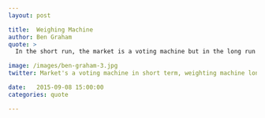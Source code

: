 ```yaml
---
layout: post

title:  Weighing Machine
author: Ben Graham
quote: >
  In the short run, the market is a voting machine but in the long run it is a weighing machine.

image: /images/ben-graham-3.jpg
twitter: Market's a voting machine in short term, weighting machine long term ... Ben Graham http://quotes.stockflare.com/

date:   2015-09-08 15:00:00
categories: quote

---
```



